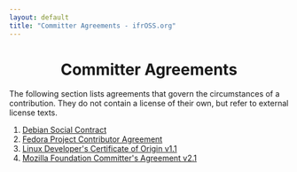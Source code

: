 ```yaml
---
layout: default
title: "Committer Agreements - ifrOSS.org"
---
```


<h1 style="text-align: center;">Committer Agreements</h1>

The following section lists agreements that govern the circumstances
of a contribution. They do not contain a license of their own, but
refer to external license texts.

1. [Debian Social Contract](https://www.debian.org/social_contract)
2. [Fedora Project Contributor Agreement](https://fedoraproject.org/wiki/Legal:Fedora_Project_Contributor_Agreement#FPCA_Text)
3. [Linux Developer's Certificate of Origin v1.1](http://git.kernel.org/cgit/linux/kernel/git/torvalds/linux.git/tree/Documentation/SubmittingPatches#n358)
4. [Mozilla Foundation Committer's Agreement v2.1](https://www.mozilla.org/hacking/committer/committers-agreement.pdf)
